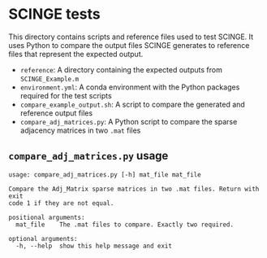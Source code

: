 # SCINGE tests

This directory contains scripts and reference files used to test SCINGE.
It uses Python to compare the output files SCINGE generates to reference files that represent the expected output.

- `reference`: A directory containing the expected outputs from `SCINGE_Example.m`
- `environment.yml`: A conda environment with the Python packages required for the test scripts
- `compare_example_output.sh`: A script to compare the generated and reference output files
- `compare_adj_matrices.py`: A Python script to compare the sparse adjacency matrices in two `.mat` files

## `compare_adj_matrices.py` usage

```
usage: compare_adj_matrices.py [-h] mat_file mat_file

Compare the Adj_Matrix sparse matrices in two .mat files. Return with exit
code 1 if they are not equal.

positional arguments:
  mat_file    The .mat files to compare. Exactly two required.

optional arguments:
  -h, --help  show this help message and exit
```
